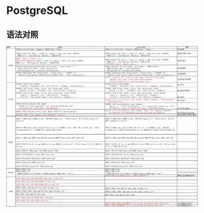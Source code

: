 # PostgreSQL

## 语法对照

![v2-0f81600a017340656d1ea3db600a793b_1440w](image/v2-0f81600a017340656d1ea3db600a793b_1440w-3377602.jpg)